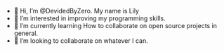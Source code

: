 - 👋 Hi, I’m @DevidedByZero. My name is Lily
- 👀 I’m interested in improving my programming skills.
- 🌱 I’m currently learning How to collaborate on open source projects in general.
- 💞️ I’m looking to collaborate on whatever I can.


<!---
DevidedByZero/DevidedByZero is a ✨ special ✨ repository because its `README.md` (this file) appears on your GitHub profile.
You can click the Preview link to take a look at your changes.
--->
